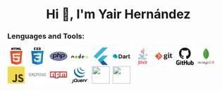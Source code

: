 <div id="header" align="center">
    <h1 align="center"> Hi 👋, I'm Yair Hernández</h1>
</div>


<div align="left">
    <h3>Lenguages and Tools: </h3>
    <img src="https://github.com/devicons/devicon/blob/master/icons/html5/html5-original-wordmark.svg" alt="" width="40" height="40">&nbsp;
    <img src="https://github.com/devicons/devicon/blob/master/icons/css3/css3-original-wordmark.svg" alt="" width="40" height="40">&nbsp;
    <img src="https://github.com/devicons/devicon/blob/master/icons/php/php-original.svg" alt="" width="40" height="40">&nbsp;
    <img src="https://github.com/devicons/devicon/blob/master/icons/nodejs/nodejs-original-wordmark.svg" alt="" width="40" height="40">&nbsp;
    <img src="https://github.com/devicons/devicon/blob/master/icons/flutter/flutter-original.svg" alt="" width="40" height="40">&nbsp;
    <img src="https://github.com/devicons/devicon/blob/master/icons/dart/dart-original-wordmark.svg" alt="" width="40" height="40">&nbsp;
    <img src="https://github.com/devicons/devicon/blob/master/icons/java/java-original-wordmark.svg" alt="" width="40" height="40">&nbsp;
    <img src="https://github.com/devicons/devicon/blob/master/icons/git/git-original-wordmark.svg" alt="" width="40" height="40">&nbsp;
    <img src="https://github.com/devicons/devicon/blob/master/icons/github/github-original-wordmark.svg" alt="" width="40" height="40">&nbsp;
    <img src="https://github.com/devicons/devicon/blob/master/icons/mongodb/mongodb-original-wordmark.svg" alt="" width="40" height="40">&nbsp;
    <img src="https://github.com/devicons/devicon/blob/master/icons/javascript/javascript-original.svg" alt="" width="40" height="40">&nbsp;
    <img src="https://github.com/devicons/devicon/blob/master/icons/express/express-original-wordmark.svg" alt="" width="40" height="40">&nbsp;
    <img src="https://github.com/devicons/devicon/blob/master/icons/npm/npm-original-wordmark.svg" alt="" width="40" height="40">&nbsp;
    <img src="https://github.com/devicons/devicon/blob/master/icons/jquery/jquery-original-wordmark.svg" alt="" width="40" height="40">&nbsp;
    <img src="https://cdn.icon-icons.com/icons2/2415/PNG/512/bootstrap_plain_wordmark_logo_icon_146620.png" alt="" width="40" height="40">&nbsp;
    <img src="https://cdn.icon-icons.com/icons2/3053/PNG/512/postman_macos_bigsur_icon_189815.png" alt="" width="40" height="40">&nbsp;
</div>
